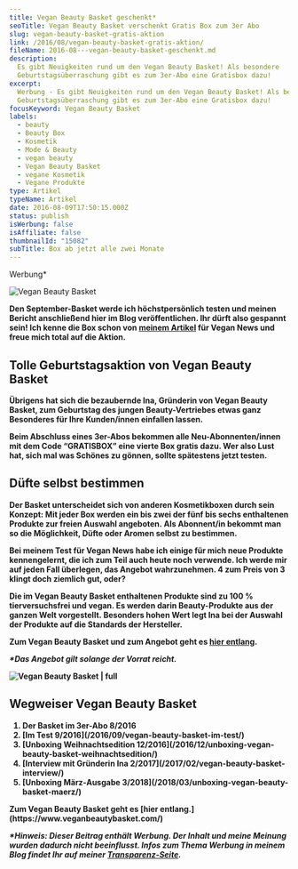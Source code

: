 ```yaml
---
title: Vegan Beauty Basket geschenkt*
seoTitle: Vegan Beauty Basket verschenkt Gratis Box zum 3er Abo
slug: vegan-beauty-basket-gratis-aktion
link: /2016/08/vegan-beauty-basket-gratis-aktion/
fileName: 2016-08---vegan-beauty-basket-geschenkt.md
description:
  Es gibt Neuigkeiten rund um den Vegan Beauty Basket! Als besondere
  Geburtstagsüberraschung gibt es zum 3er-Abo eine Gratisbox dazu!
excerpt:
  Werbung - Es gibt Neuigkeiten rund um den Vegan Beauty Basket! Als besondere
  Geburtstagsüberraschung gibt es zum 3er-Abo eine Gratisbox dazu!
focusKeyword: Vegan Beauty Basket
labels:
  - beauty
  - Beauty Box
  - Kosmetik
  - Mode & Beauty
  - vegan beauty
  - Vegan Beauty Basket
  - vegane Kosmetik
  - Vegane Produkte
type: Artikel
typeName: Artikel
date: 2016-08-09T17:50:15.000Z
status: publish
isWerbung: false
isAffiliate: false
thumbnailId: "15082"
subTitle: Box ab jetzt alle zwei Monate
---
```


Werbung\*

![Vegan Beauty Basket](http://cardamonchai.com/wp-content/uploads/2016/08/vegan_beauty_basket_kosmetik_box-angebot-instagram.jpg)

<strong>

Den September-Basket werde ich höchstpersönlich testen und meinen Bericht
anschließend hier im Blog veröffentlichen. Ihr dürft also gespannt sein! Ich
kenne die Box schon von [meinem Artikel](/andere-blogs/vegan-beauty-basket/) für
Vegan News und freue mich total auf die Aktion.

## Tolle Geburtstagsaktion von Vegan Beauty Basket

Übrigens hat sich die bezaubernde Ina, Gründerin von <strong>Vegan
Beauty</strong> <strong>Basket</strong>, zum Geburtstag des jungen
Beauty-Vertriebes etwas ganz Besonderes für Ihre Kunden/innen einfallen lassen.

<div>

Beim Abschluss eines 3er-Abos bekommen alle Neu-Abonnenten/innen mit dem Code
“GRATISBOX” eine vierte Box gratis dazu. Wer also Lust hat, sich mal was Schönes
zu gönnen, sollte spätestens jetzt testen.

## Düfte selbst bestimmen

Der Basket unterscheidet sich von anderen Kosmetikboxen durch sein Konzept: Mit
jeder Box werden ein bis zwei der fünf bis sechs enthaltenen Produkte zur freien
Auswahl angeboten. Als Abonnent/in bekommt man so die Möglichkeit, Düfte oder
Aromen selbst zu bestimmen.

Bei meinem Test für Vegan News habe ich einige für mich neue Produkte
kennengelernt, die ich zum Teil auch heute noch verwende. Ich werde mir auf
jeden Fall überlegen, das Angebot wahrzunehmen. 4 zum Preis von 3 klingt doch
ziemlich gut, oder?

Die im Vegan Beauty Basket enthaltenen Produkte sind zu 100 % tierversuchsfrei
und vegan. Es werden darin Beauty-Produkte aus der ganzen Welt
vorgestellt. Besonders hohen Wert legt Ina bei der Auswahl der Produkte auf die
Standards der Hersteller.

Zum Vegan Beauty Basket und zum Angebot geht es
[hier entlang](http://www.veganbeautybasket.com/).

<em>\*Das Angebot gilt solange der Vorrat reicht.</em>

![Vegan Beauty Basket | full](http://cardamonchai.com/wp-content/uploads/2016/08/vbb.jpg)

## Wegweiser Vegan Beauty Basket

<ol>
    <li>Der Basket im 3er-Abo 8/2016</li>
    <li> [Im Test 9/2016](/2016/09/vegan-beauty-basket-im-test/) </li>
    <li> [Unboxing Weihnachtsedition 12/2016](/2016/12/unboxing-vegan-beauty-basket-weihnachtsedition/) </li>
    <li> [Interview mit Gründerin Ina 2/2017](/2017/02/vegan-beauty-basket-interview/) </li>
    <li> [Unboxing März-Ausgabe 3/2018](/2018/03/unboxing-vegan-beauty-basket-maerz/) </li>
</ol>
Zum Vegan Beauty Basket geht es  [hier entlang.](https://www.veganbeautybasket.com/)

<em>\*Hinweis: Dieser Beitrag enthält Werbung. Der Inhalt und meine Meinung
wurden dadurch nicht beeinflusst. Infos zum Thema Werbung in meinem Blog findet
Ihr auf meiner [Transparenz-Seite](/werbung/). </em></div>
